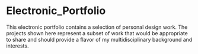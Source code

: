 # Electronic_Portfolio
This electronic portfolio contains a selection of personal design work. The projects shown here represent a subset of work that would be appropriate to share and should provide a flavor of my multidisciplinary background and interests.
